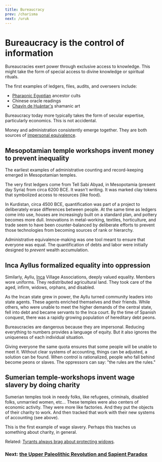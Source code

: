 ```yaml
---
title: Bureaucracy
prev: /charisma
next: /uruk
---
```


# Bureaucracy is the control of information

Bureaucracies exert power through exclusive access to knowledge.
This might take the form of special access to divine knowledge or spiritual rituals.

The first examples of ledgers, files, audits, and overseers include:

- [Pharaonic Egyptian](/egypt) ancestor cults
- Chinese oracle readings
- [Chavín de Huántar's](/chavin) shamanic art

Bureaucracy today more typically takes the form of secular expertise, particularly economics.
This is not accidental.

Money and administration consistently emerge together.
They are both sources of [impersonal equivalence](/equality).

## Mesopotamian temple workshops invent money to prevent inequality

The earliest examples of administrative counting and record-keeping emerged in Mesopotamian temples.

The very first ledgers come from Tell Sabi Abyad, in Mesopotamia (present day Syria) from circa 6200 BCE.
It wasn't writing.
It was marked clay tokens that symbolized access to resources (like food).

In Kurdistan, circa 4500 BCE, quantification was part of a project to deliberately erase differences between people.
At the same time as ledgers come into use, houses are increasingly built on a standard plan, and pottery becomes more dull.
Innovations in metal-working, textiles, horticulture, and trade seem to have been counter-balanced by deliberate efforts to prevent those technologies from becoming sources of rank or hierarchy.

Administrative equivalence-making was one tool meant to ensure that everyone was equal.
The quantification of debts and labor were initially designed to *prevent* wealth accumulation.

## Inca Ayllus formalized equality into oppression

Similarly, Ayllu, [Inca](/inca) Village Associations, deeply valued equality.
Members wore uniforms.
They redistributed agricultural land.
They took care of the aged, infirm, widows, orphans, and disabled.

As the Incan state grew in power, the Ayllu turned community leaders into state agents.
These agents enriched themselves and their friends.
While others, who were unable to meet the higher demands of the central state, fell into debt and became servants to the Inca court.
By the time of Spanish conquest, there was a rapidly growing population of hereditary debt peons.

Bureaucracies are dangerous because they are impersonal.
Reducing everything to numbers provides a language of equity.
But it also ignores the uniqueness of each individual situation.

Giving everyone the same quota ensures that some people will be unable to meet it.
Without clear systems of accounting, things can be adjusted, a solution can be found.
When control is rationalized, people who fall behind become peons or slaves.
The oppressors can say: "the rules are the rules."

## Sumerian temple-workshops invent wage slavery by doing charity

Sumerian temples took in needy folks, like refugees, criminals, disabled folks, unmarried women, etc...
These temples were also centers of economic activity.
They were more like factories.
And they put the objects of their charity to work.
And then tracked that work with their new systems of accounting (see above).

This is the first example of wage slavery.
Perhaps this teaches us something about charity, in general.

Related: [Tyrants always brag about protecting widows](/slavery#persists).

### Next: [the Upper Paleolithic Revolution and Sapient Paradox](/paleolithic-revolution)

